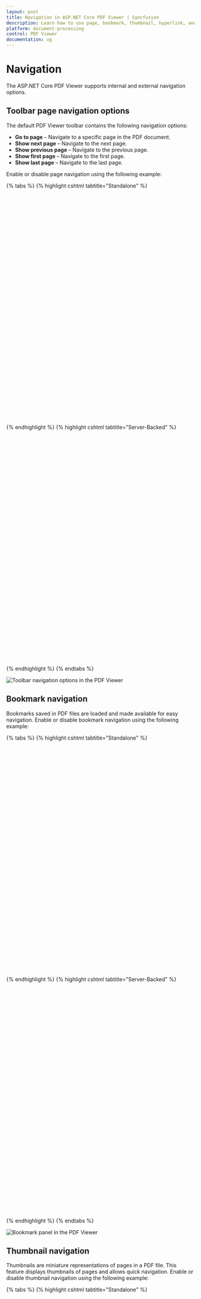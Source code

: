 ```yaml
---
layout: post
title: Navigation in ASP.NET Core PDF Viewer | Syncfusion
description: Learn how to use page, bookmark, thumbnail, hyperlink, and table of contents navigation in the Syncfusion ASP.NET Core PDF Viewer.
platform: document-processing
control: PDF Viewer
documentation: ug
---
```


# Navigation

The ASP.NET Core PDF Viewer supports internal and external navigation options.

## Toolbar page navigation options

The default PDF Viewer toolbar contains the following navigation options:

* **Go to page** – Navigate to a specific page in the PDF document.
* **Show next page** – Navigate to the next page.
* **Show previous page** – Navigate to the previous page.
* **Show first page** – Navigate to the first page.
* **Show last page** – Navigate to the last page.

Enable or disable page navigation using the following example:

{% tabs %}
{% highlight cshtml tabtitle="Standalone" %}

<div style="width:100%;height:600px">
    <ejs-pdfviewer id="pdfviewer"
                   style="height:600px"
                   documentPath="https://cdn.syncfusion.com/content/pdf/pdf-succinctly.pdf"
                   enableNavigation="false">
    </ejs-pdfviewer>
</div>

{% endhighlight %}
{% highlight cshtml tabtitle="Server-Backed" %}

<div style="width:100%;height:600px">
    <ejs-pdfviewer id="pdfviewer"
                   style="height:600px"
                   serviceUrl="/api/PdfViewer"
                   documentPath="https://cdn.syncfusion.com/content/pdf/pdf-succinctly.pdf"
                   enableNavigation="false">
    </ejs-pdfviewer>
</div>

{% endhighlight %}
{% endtabs %}


![Toolbar navigation options in the PDF Viewer](./images/navigation.png)

## Bookmark navigation

Bookmarks saved in PDF files are loaded and made available for easy navigation.
Enable or disable bookmark navigation using the following example:

{% tabs %}
{% highlight cshtml tabtitle="Standalone" %}

<div style="width:100%;height:600px">
    <ejs-pdfviewer id="pdfviewer"
                   style="height:600px"
                   documentPath="https://cdn.syncfusion.com/content/pdf/pdf-succinctly.pdf"
                   enableBookmark="true">
    </ejs-pdfviewer>
</div>

{% endhighlight %}
{% highlight cshtml tabtitle="Server-Backed" %}

<div style="width:100%;height:600px">
    <ejs-pdfviewer id="pdfviewer"
                   style="height:600px"
                   serviceUrl="/api/PdfViewer"
                   documentPath="https://cdn.syncfusion.com/content/pdf/pdf-succinctly.pdf"
                   enableBookmark="true">
    </ejs-pdfviewer>
</div>

{% endhighlight %}
{% endtabs %}

![Bookmark panel in the PDF Viewer](./images/bookmark.png)

## Thumbnail navigation

Thumbnails are miniature representations of pages in a PDF file. This feature displays thumbnails of pages and allows quick navigation.
Enable or disable thumbnail navigation using the following example:

{% tabs %}
{% highlight cshtml tabtitle="Standalone" %}

<div style="width:100%;height:600px">
    <ejs-pdfviewer id="pdfviewer"
                   style="height:600px"
                   documentPath="https://cdn.syncfusion.com/content/pdf/pdf-succinctly.pdf"
                   enableThumbnail="true">
    </ejs-pdfviewer>
</div>

{% endhighlight %}
{% highlight cshtml tabtitle="Server-Backed" %}

<div style="width:100%;height:600px">
    <ejs-pdfviewer id="pdfviewer"
                   style="height:600px"
                   serviceUrl="/api/PdfViewer"
                   documentPath="https://cdn.syncfusion.com/content/pdf/pdf-succinctly.pdf"
                   enableThumbnail="true">
    </ejs-pdfviewer>
</div>

{% endhighlight %}
{% endtabs %}

![Thumbnail panel in the PDF Viewer](./images/thumbnail.png)

## Hyperlink navigation

Hyperlink navigation enables navigation to URLs (website links) within a PDF file.

![Hyperlink navigation in the PDF Viewer](./images/link.png)

## Table of contents navigation

Table of contents navigation allows users to navigate to different parts of a PDF that are listed in the document’s table of contents.

Enable or disable hyperlink navigation using the following example:

{% tabs %}
{% highlight cshtml tabtitle="Standalone" %}

<div style="width:100%;height:600px">
    <ejs-pdfviewer id="pdfviewer"
                   style="height:600px"
                   documentPath="https://cdn.syncfusion.com/content/pdf/pdf-succinctly.pdf"
                   enableHyperlink="true">
    </ejs-pdfviewer>
</div>

{% endhighlight %}
{% highlight cshtml tabtitle="Server-Backed" %}

<div style="width:100%;height:600px">
    <ejs-pdfviewer id="pdfviewer"
                   style="height:600px"
                   serviceUrl="/api/PdfViewer"
                   documentPath="https://cdn.syncfusion.com/content/pdf/pdf-succinctly.pdf"
                   enableHyperlink="true">
    </ejs-pdfviewer>
</div>

{% endhighlight %}
{% endtabs %}

Change the hyperlink open state using the following example:

{% tabs %}
{% highlight cshtml tabtitle="Standalone" %}

<div style="width:100%;height:600px">
    <ejs-pdfviewer id="pdfviewer"
            style="height:600px"
            documentPath="https://cdn.syncfusion.com/content/pdf/pdf-succinctly.pdf"
            hyperlinkOpenState="@(Syncfusion.EJ2.PdfViewer.LinkTarget.NewTab)">
    </ejs-pdfviewer>
</div>

{% endhighlight %}
{% highlight cshtml tabtitle="Server-Backed" %}

<div style="width:100%;height:600px">
    <ejs-pdfviewer id="pdfviewer"
            style="height:600px"
            serviceUrl="/api/PdfViewer"
            documentPath="https://cdn.syncfusion.com/content/pdf/pdf-succinctly.pdf"
            hyperlinkOpenState="@(Syncfusion.EJ2.PdfViewer.LinkTarget.NewTab)">
    </ejs-pdfviewer>
</div>

{% endhighlight %}
{% endtabs %}

![Table of contents panel in the PDF Viewer](./images/toc.png)

## See also

* [Toolbar items](./toolbar)
* [Feature Modules](./feature-module)
